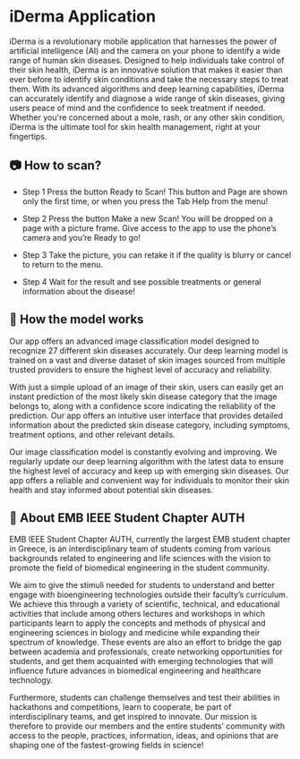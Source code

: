 
# iDerma Application

iDerma is a revolutionary mobile application that harnesses the power of artificial intelligence (AI) and the camera on your phone to identify a wide range of human skin diseases. Designed to help individuals take control of their skin health, iDerma is an innovative solution that makes it easier than ever before to identify skin conditions and take the necessary steps to treat them. With its advanced algorithms and deep learning capabilities, iDerma can accurately identify and diagnose a wide range of skin diseases, giving users peace of mind and the confidence to seek treatment if needed. Whether you're concerned about a mole, rash, or any other skin condition, iDerma is the ultimate tool for skin health management, right at your fingertips.

## 📷 How to scan?

- Step 1 Press the button Ready to Scan! This button and Page are shown only the first time, or when you press the Tab Help from the menu!

- Step 2 Press the button Make a new Scan! You will be dropped on a page with a picture frame. Give access to the app to use the phone’s camera and you’re Ready to go!

- Step 3 Take the picture, you can retake it if the quality is blurry or cancel to return to the menu.

- Step 4 Wait for the result and see possible treatments or general information about the disease!

## 🚀 How the model works

Our app offers an advanced image classification model designed to recognize 27 different skin diseases accurately. Our deep learning model is trained on a vast and diverse dataset of skin images sourced from multiple trusted providers to ensure the highest level of accuracy and reliability.

With just a simple upload of an image of their skin, users can easily get an instant prediction of the most likely skin disease category that the image belongs to, along with a confidence score indicating the reliability of the prediction. Our app offers an intuitive user interface that provides detailed information about the predicted skin disease category, including symptoms, treatment options, and other relevant details.

Our image classification model is constantly evolving and improving. We regularly update our deep learning algorithm with the latest data to ensure the highest level of accuracy and keep up with emerging skin diseases. Our app offers a reliable and convenient way for individuals to monitor their skin health and stay informed about potential skin diseases.

## 🧬 About EMB IEEE Student Chapter AUTH

EMB IEEE Student Chapter AUTH, currently the largest EMB student chapter in Greece, is an interdisciplinary team of students coming from various backgrounds related to engineering and life sciences with the vision to promote the field of biomedical engineering in the student community.

We aim to give the stimuli needed for students to understand and better engage with bioengineering technologies outside their faculty’s curriculum. We achieve this through a variety of scientific, technical, and educational activities that include among others lectures and workshops in which participants learn to apply the concepts and methods of physical and engineering sciences in biology and medicine while expanding their spectrum of knowledge. These events are also an effort to bridge the gap between academia and professionals, create networking opportunities for students, and get them acquainted with emerging technologies that will influence future advances in biomedical engineering and healthcare technology.

Furthermore, students can challenge themselves and test their abilities in hackathons and competitions, learn to cooperate, be part of interdisciplinary teams, and get inspired to innovate. Our mission is therefore to provide our members and the entire students’ community with access to the people, practices, information, ideas, and opinions that are shaping one of the fastest-growing fields in science!

